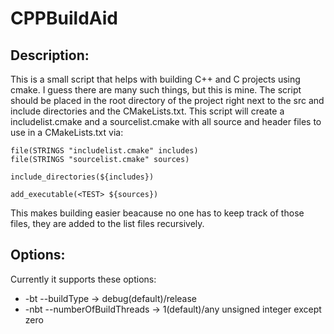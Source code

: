 # CPPBuildAid

## Description:
This is a small script that helps with building C++ and C projects using cmake. I guess there are many such things, but this is mine. The script should be placed in the root directory of the project right next to the src and include directories and the CMakeLists.txt. This script will create a includelist.cmake and a sourcelist.cmake with all source and header files to use in a CMakeLists.txt via:

```
file(STRINGS "includelist.cmake" includes)
file(STRINGS "sourcelist.cmake" sources)

include_directories(${includes})

add_executable(<TEST> ${sources})
```

This makes building easier beacause no one has to keep track of those files, they are added to the list files recursively.

## Options:
Currently it supports these options:
* -bt --buildType -> debug(default)/release
* -nbt --numberOfBuildThreads -> 1(default)/any unsigned integer except zero